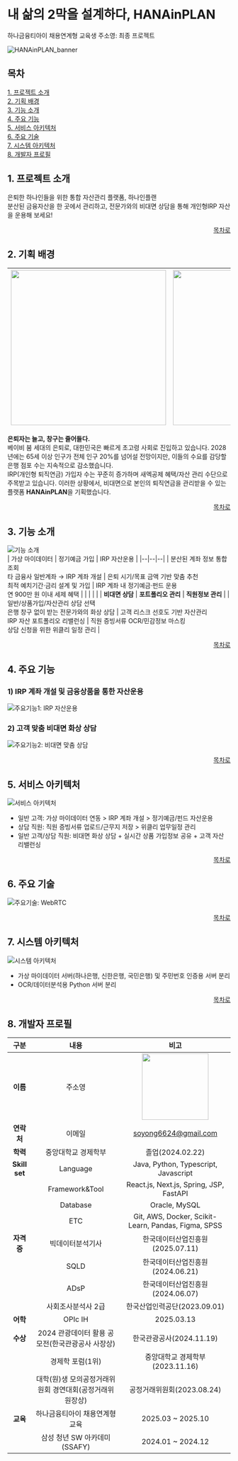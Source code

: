 # 내 삶의 2막을 설계하다, HANAinPLAN
하나금융티아이 채용연계형 교육생 주소영: 최종 프로젝트

![HANAinPLAN_banner](/readme_images/HANAinPLAN_banner.png)  

## 목차
[1. 프로젝트 소개](#1-프로젝트-소개)  
[2. 기획 배경](#2-기획-배경)  
[3. 기능 소개](#3-기능-소개)  
[4. 주요 기능](#4-주요-기능)  
[5. 서비스 아키텍처](#5-서비스-아키텍처)  
[6. 주요 기술](#6-주요-기술)  
[7. 시스템 아키텍처](#7-시스템-아키텍처)  
[8. 개발자 프로필](#8-개발자-프로필-)



## 1. 프로젝트 소개
은퇴한 하나인들을 위한 통합 자산관리 플랫폼, 하나인플랜  
분산된 금융자산을 한 곳에서 관리하고, 전문가와의 비대면 상담을 통해 개인형IRP 자산을 운용해 보세요!

<div align="right">

[목차로](#목차)

</div>

## 2. 기획 배경

| <img src="readme_images/HANAinPLAN_기획배경1.png" width="350"/> | <img src="readme_images/HANAinPLAN_기획배경2.png" width="350"/> |
|:--:|:--:|

**은퇴자는 늘고, 창구는 줄어들다.**  
베이비 붐 세대의 은퇴로, 대한민국은 빠르게 초고령 사회로 진입하고 있습니다. 2028년에는 65세 이상 인구가 전체 인구 20%를 넘어설 전망이지만, 이들의 수요를 감당할 은행 점포 수는 지속적으로 감소했습니다.  
IRP(개인형 퇴직연금) 가입자 수는 꾸준히 증가하며 새엑공제 혜택/자산 관리 수단으로 주목받고 있습니다. 이러한 상황에서, 비대면으로 본인의 퇴직연금을 관리받을 수 있는 플랫폼 **HANAinPLAN**을 기획했습니다.

<div align="right">

[목차로](#목차)

</div>

## 3. 기능 소개
![기능 소개](/readme_images/HANAinPLAN_기능소개.png)  
| 가상 마이데이터 | 정기예금 가입 | IRP 자산운용 |
|--|--|--|
| 분산된 계좌 정보 통합 조회<br>타 금융사 일반계좌 → IRP 계좌 개설 | 은퇴 시기/목표 금액 기반 맞춤 추천<br>최적 예치기간·금리 설계 및 가입 | IRP 계좌 내 정기예금·펀드 운용<br>연 900만 원 이내 세제 혜택 |
|  |  |  |
| **비대면 상담** | **포트폴리오 관리** | **직원정보 관리** |
| 일반/상품가입/자산관리 상담 선택<br>은행 창구 없이 받는 전문가와의 화상 상담 | 고객 리스크 선호도 기반 자산관리<br>IRP 자산 포트폴리오 리밸런싱 | 직원 증빙서류 OCR/민감정보 마스킹<br>상담 신청을 위한 위클리 일정 관리 |

<div align="right">

[목차로](#목차)

</div>

## 4. 주요 기능
### 1) IRP 계좌 개설 및 금융상품을 통한 자산운용  
![주요기능1: IRP 자산운용](/readme_images/HANAinPLAN_주요기능1.png)  
### 2) 고객 맞춤 비대면 화상 상담
![주요기능2: 비대면 맞춤 상담](/readme_images/HANAinPLAN_주요기능2.png)

<div align="right">

[목차로](#목차)

</div>


## 5. 서비스 아키텍처
![서비스 아키텍처](/readme_images/HANAinPLAN_서비스아키텍처.png)
- 일반 고객: 가상 마이데이터 연동 > IRP 계좌 개설 > 정기예금/펀드 자산운용
- 상담 직원: 직원 증빙서류 업로드/근무지 저장 > 위클리 업무일정 관리
- 일반 고객/상담 직원: 비대면 화상 상담 + 실시간 상품 가입정보 공유 + 고객 자산 리밸런싱

<div align="right">

[목차로](#목차)

</div>

## 6. 주요 기술
![주요기술: WebRTC](/readme_images/HANAinPLAN_주요기술.png)  

<div align="right">

[목차로](#목차)

</div>

## 7. 시스템 아키텍처
![시스템 아키텍처](/readme_images/HANAinPLAN_시스템아키텍처.png)
- 가상 마이데이터 서버(하나은행, 신한은행, 국민은행) 및 주민번호 인증용 서버 분리  
- OCR/데이터분석용 Python 서버 분리

<div align="right">

[목차로](#목차)

</div>

## 8. 개발자 프로필  
|구분|내용|비고|
|:--:|:--:|:--:|
**이름**|주소영|<img src="readme_images/주소영_증명.jpg" width="150"/>|
**연락처**|이메일|soyong6624@gmail.com|
**학력**|중앙대학교 경제학부|졸업(2024.02.22)|
**Skill set**|Language|Java, Python, Typescript, Javascript
||Framework&Tool|React.js, Next.js, Spring, JSP, FastAPI|
||Database|Oracle, MySQL|
||ETC|Git, AWS, Docker, Scikit-Learn, Pandas, Figma, SPSS|
|**자격증**|빅데이터분석기사|한국데이터산업진흥원(2025.07.11)|
||SQLD|한국데이터산업진흥원(2024.06.21)|
||ADsP|한국데이터산업진흥원(2024.06.07)|
||사회조사분석사 2급|한국산업인력공단(2023.09.01)|
|**어학**|OPIc IH|2025.03.13|
|**수상**|2024 관광데이터 활용 공모전(한국관광공사 사장상)|한국관광공사(2024.11.19)|
||경제학 포럼(1위)|중앙대학교 경제학부(2023.11.16)|
||대학(원)생 모의공정거래위원회 경연대회(공정거래위원장상)|공정거래위원회(2023.08.24)|
|**교육**|하나금융티아이 채용연계형 교육|2025.03 ~ 2025.10|
||삼성 청년 SW 아카데미(SSAFY)|2024.01 ~ 2024.12|
